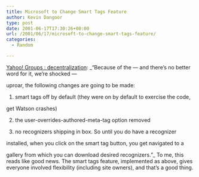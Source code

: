 ```yaml
---
title: Microsoft to Change Smart Tags Feature
author: Kevin Dangoor
type: post
date: 2001-06-17T17:30:26+00:00
url: /2001/06/17/microsoft-to-change-smart-tags-feature/
categories:
  - Random

---
```

[Yahoo! Groups : decentralization][1]: _&#8220;Because of the &#8212; and there&#8217;s no better word for it, we&#8217;re shocked &#8212;
  
uproar, the following changes are going to be made:
  
1. smart tags off by default (they were on by default to exercise the code,
  
get Watson crashes)
  
2. the user-overrides-authored-meta-tag option removed
  
3. no recognizers shipping in box. So until you do have a recognizer
  
<!--more-->


  
installed, when you click on the smart tag button, you get navigated to a
  
gallery from which you can download desired recognizers.&#8221;_ To me, this reads like good news. The smart tags feature, implemented as above, gives everyone involved flexibility (including site owners), and that&#8217;s a good thing.

 [1]: http://groups.yahoo.com/group/decentralization/message/3023
